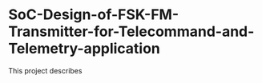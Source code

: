 # SoC-Design-of-FSK-FM-Transmitter-for-Telecommand-and-Telemetry-application
This project describes
